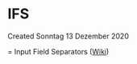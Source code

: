 # IFS
Created Sonntag 13 Dezember 2020

= Input Field Separators ([Wiki](https://en.wikipedia.org/wiki/Input_Field_Separators))

